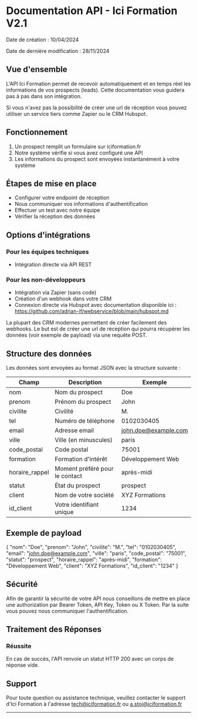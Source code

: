 # Documentation API - Ici Formation V2.1
Date de création : 10/04/2024

Date de dernière modification : 28/11/2024

## Vue d'ensemble

L'API Ici Formation permet de recevoir automatiquement et en temps réel les informations de vos prospects (leads). Cette documentation vous guidera pas à pas dans son intégration.

Si vous n'avez pas la possibilité de créer une url de réception vous pouvez utiliser un service tiers comme Zapier ou le CRM Hubspot.

## Fonctionnement

1. Un prospect remplit un formulaire sur iciformation.fr
2. Notre système vérifie si vous avez configuré une API
3. Les informations du prospect sont envoyées instantanément à votre système

## Étapes de mise en place
- Configurer votre endpoint de réception
- Nous communiquer vos informations d'authentification
- Effectuer un test avec notre équipe
- Vérifier la réception des données

## Options d'intégrations

### Pour les équipes techniques
- Intégration directe via API REST

### Pour les non-développeurs
- Intégration via Zapier (sans code)
- Création d'un webhook dans votre CRM
- Connexion directe via Hubspot avec documentation disponible ici : https://github.com/adrian-if/webservice/blob/main/hubspot.md

La plupart des CRM modernes permettent de créer facilement des webhooks.
Le but est de créer une url de réception qui pourra récupérer les données (voir exemple de payload) via une requête POST.

## Structure des données

Les données sont envoyées au format JSON avec la structure suivante :

| Champ | Description | Exemple |
|-------|-------------|---------|
| nom | Nom du prospect | Doe |
| prenom | Prénom du prospect | John |
| civilite | Civilité | M. |
| tel | Numéro de téléphone | 0102030405 |
| email | Adresse email | john.doe@example.com |
| ville | Ville (en minuscules) | paris |
| code_postal | Code postal | 75001 |
| formation | Formation d'intérêt | Développement Web |
| horaire_rappel | Moment préféré pour le contact | après-midi |
| statut | État du prospect | prospect |
| client | Nom de votre société | XYZ Formations |
| id_client | Votre identifiant unique | 1234 |

## Exemple de payload

{
  "nom": "Doe",
  "prenom": "John",
  "civilite": "M.",
  "tel": "0102030405",
  "email": "john.doe@example.com",
  "ville": "paris",
  "code_postal": "75001",
  "statut": "prospect",
  "horaire_rappel": "après-midi",
  "formation": "Développement Web",
  "client": "XYZ Formations",
  "id_client": "1234"
}

## Sécurité

Afin de garantir la sécurité de votre API nous conseillons de mettre en place une authorization par Bearer Token, API Key, Token ou X Token.
Par la suite vous pouvez nous communiquer l'authentification.

## Traitement des Réponses

### Réussite

En cas de succès, l'API renvoie un statut HTTP 200 avec un corps de réponse vide.

## Support

Pour toute question ou assistance technique, veuillez contacter le support d'Ici Formation à l'adresse tech@iciformation.fr ou a.stoj@iciformation.fr

---
